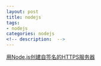 ```yaml
---
layout: post
title: nodejs
tags: 
- nodejs
categories: nodejs
<!-- description:  -->
---
```


[用Node.js创建自签名的HTTPS服务器](http://cnodejs.org/topic/54745ac22804a0997d38b32d)